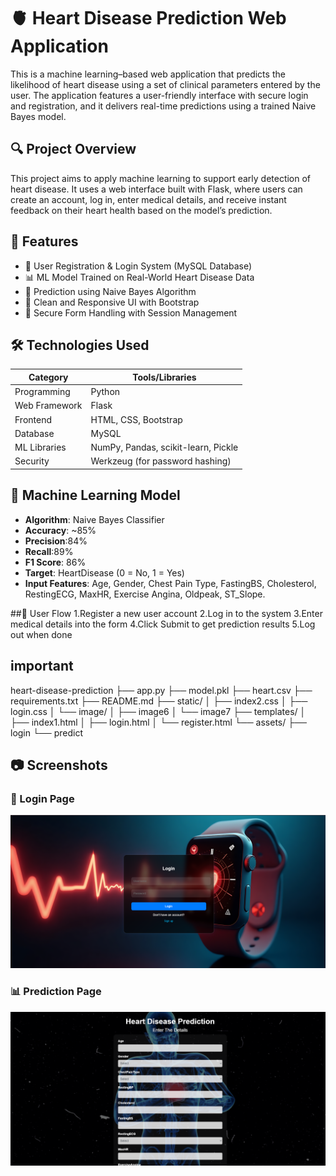 
# 🫀 Heart Disease Prediction Web Application

This is a machine learning–based web application that predicts the likelihood of heart disease using a set of clinical parameters entered by the user. The application features a user-friendly interface with secure login and registration, and it delivers real-time predictions using a trained Naive Bayes model.

## 🔍 Project Overview

This project aims to apply machine learning to support early detection of heart disease. It uses a web interface built with Flask, where users can create an account, log in, enter medical details, and receive instant feedback on their heart health based on the model’s prediction.

## 🚀 Features

- 🔐 User Registration & Login System (MySQL Database)
- 📊 ML Model Trained on Real-World Heart Disease Data
- 🧠 Prediction using Naive Bayes Algorithm
- 🎨 Clean and Responsive UI with Bootstrap
- 📁 Secure Form Handling with Session Management

## 🛠️ Technologies Used

| Category      | Tools/Libraries                        |
|---------------|----------------------------------------|
| Programming   | Python                                 |
| Web Framework | Flask                                  |
| Frontend      | HTML, CSS, Bootstrap                   |
| Database      | MySQL                                  |
| ML Libraries  | NumPy, Pandas, scikit-learn, Pickle    |
| Security      | Werkzeug (for password hashing)        |


## 🧠 Machine Learning Model

- **Algorithm**: Naive Bayes Classifier
- **Accuracy**: ~85%
- **Precision**:84%
- **Recall**:89%
- **F1 Score**: 86%
- **Target**: HeartDisease (0 = No, 1 = Yes)
- **Input Features**: Age, Gender, Chest Pain Type, FastingBS, Cholesterol, RestingECG, MaxHR, Exercise Angina, Oldpeak, ST_Slope.

##👥 User Flow
    1.Register a new user account
    2.Log in to the system
    3.Enter medical details into the form
    4.Click Submit to get prediction results
    5.Log out when done

## important 
 heart-disease-prediction
├── app.py
├── model.pkl
├── heart.csv
├── requirements.txt
├── README.md
├── static/
│   ├── index2.css
│   ├── login.css
│   └── image/
│       ├── image6
│       └── image7
├── templates/
│   ├── index1.html
│   ├── login.html
│   └── register.html
└── assets/
    ├── login
    └── predict



## 📷 Screenshots

### 🔐 Login Page
![Login Screenshot](login.png)

### 📊 Prediction Page
![Prediction Screenshot](predict.png)


